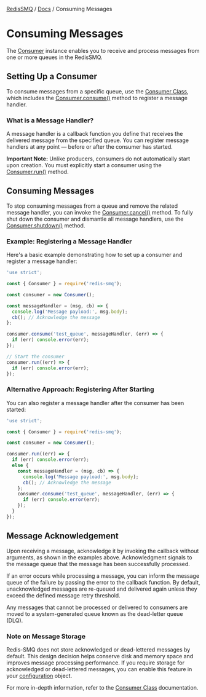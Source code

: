 [RedisSMQ](../README.md) / [Docs](README.md) / Consuming Messages

# Consuming Messages

The [Consumer](api/classes/Consumer.md) instance enables you to receive and process messages from one or more queues in 
the RedisSMQ.

## Setting Up a Consumer

To consume messages from a specific queue, use the [Consumer Class](api/classes/Consumer.md), which includes the [Consumer.consume()](api/classes/Consumer.md#consume) 
method to register a message handler.

### What is a Message Handler?

A message handler is a callback function you define that receives the delivered message from the specified queue. 
You can register message handlers at any point — before or after the consumer has started.

**Important Note:** Unlike producers, consumers do not automatically start upon creation. You must explicitly start a 
consumer using the [Consumer.run()](api/classes/Consumer.md#run) method.

## Consuming Messages

To stop consuming messages from a queue and remove the related message handler, you can invoke the [Consumer.cancel()](api/classes/Consumer.md#cancel) 
method. To fully shut down the consumer and dismantle all message handlers, use the [Consumer.shutdown()](api/classes/Consumer.md#shutdown) method.

### Example: Registering a Message Handler

Here's a basic example demonstrating how to set up a consumer and register a message handler:

```javascript
'use strict';

const { Consumer } = require('redis-smq');

const consumer = new Consumer();

const messageHandler = (msg, cb) => {
  console.log('Message payload:', msg.body);
  cb(); // Acknowledge the message
};

consumer.consume('test_queue', messageHandler, (err) => {
  if (err) console.error(err);
});

// Start the consumer
consumer.run((err) => {
  if (err) console.error(err);
});
```

### Alternative Approach: Registering After Starting

You can also register a message handler after the consumer has been started:

```javascript
'use strict';

const { Consumer } = require('redis-smq');

const consumer = new Consumer();

consumer.run((err) => {
  if (err) console.error(err);
  else {
    const messageHandler = (msg, cb) => {
      console.log('Message payload:', msg.body);
      cb(); // Acknowledge the message
    };
    consumer.consume('test_queue', messageHandler, (err) => {
      if (err) console.error(err);
    });
  }
});
```

## Message Acknowledgement

Upon receiving a message, acknowledge it by invoking the callback without arguments, as shown in the examples above. 
Acknowledgment signals to the message queue that the message has been successfully processed.

If an error occurs while processing a message, you can inform the message queue of the failure by passing the error to 
the callback function. By default, unacknowledged messages are re-queued and delivered again unless they exceed the 
defined message retry threshold.

Any messages that cannot be processed or delivered to consumers are moved to a system-generated queue known as the 
dead-letter queue (DLQ).

### Note on Message Storage

Redis-SMQ does not store acknowledged or dead-lettered messages by default. This design decision helps conserve disk 
and memory space and improves message processing performance. If you require storage for acknowledged or dead-lettered 
messages, you can enable this feature in your [configuration](configuration.md) object.

For more in-depth information, refer to the [Consumer Class](api/classes/Consumer.md) documentation.
